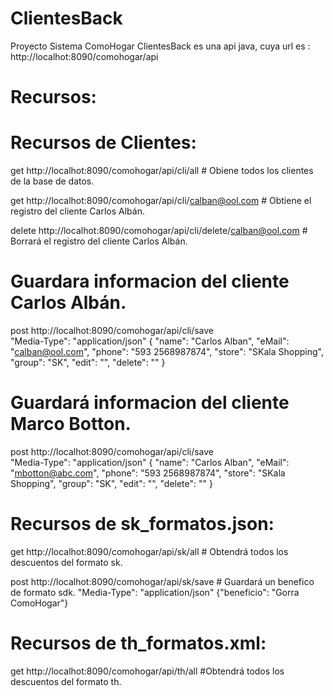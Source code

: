 # ClientesBack
Proyecto Sistema ComoHogar
ClientesBack es una api java, cuya url es : http://localhot:8090/comohogar/api
# Recursos:
# Recursos de Clientes:
get http://localhot:8090/comohogar/api/cli/all                       # Obiene todos los clientes de la base de datos.

get http://localhot:8090/comohogar/api/cli/calban@ool.com             # Obtiene el registro del cliente Carlos Albán.

delete http://localhot:8090/comohogar/api/cli/delete/calban@ool.com   # Borrará el registro del cliente Carlos Albán.

# Guardara informacion del cliente Carlos Albán.
post   http://localhot:8090/comohogar/api/cli/save                    
"Media-Type": "application/json"
{
   "name": "Carlos Alban",
   "eMail": "calban@ool.com",
   "phone": "593 2568987874",
   "store": "SKala Shopping",
   "group": "SK",
   "edit": "",
   "delete": ""
}
# Guardará informacion del cliente Marco Botton.
post   http://localhot:8090/comohogar/api/cli/save                   
"Media-Type": "application/json"
{
   "name": "Carlos Alban",
   "eMail": "mbotton@abc.com",
   "phone": "593 2568987874",
   "store": "SKala Shopping",
   "group": "SK",
   "edit": "",
   "delete": ""
}

# Recursos de sk_formatos.json:
get   http://localhot:8090/comohogar/api/sk/all        # Obtendrá todos los descuentos del formato sk.

post  http://localhot:8090/comohogar/api/sk/save       # Guardará un benefico de formato sdk.
"Media-Type": "application/json"
{"beneficio": "Gorra ComoHogar"}

# Recursos de th_formatos.xml:
get   http://localhot:8090/comohogar/api/th/all        #Obtendrá todos los descuentos del formato th.









